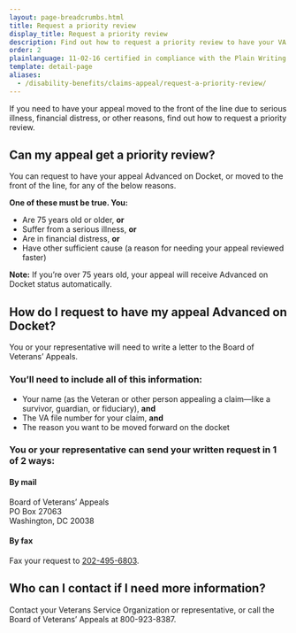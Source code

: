 ```yaml
---
layout: page-breadcrumbs.html
title: Request a priority review
display_title: Request a priority review
description: Find out how to request a priority review to have your VA appeal moved to the front of the line (called "Advanced on the Board of Veterans' Appeals Docket"). You can request to have your appeal moved up due to age, serious illness, financial distress, or other reasons.
order: 2
plainlanguage: 11-02-16 certified in compliance with the Plain Writing Act
template: detail-page
aliases:
  - /disability-benefits/claims-appeal/request-a-priority-review/
---
```

<div itemscope itemtype="http://schema.org/HowTo">

<div class="va-introtext" itemprop="description">
If you need to have your appeal moved to the front of the line due to serious illness, financial distress, or other reasons, find out how to request a priority review.
</div>

<h2>Can my appeal get a priority review?</h2>
You can request to have your appeal Advanced on Docket, or moved to the front of the line, for any of the below reasons.
<div class="feature">

**One of these must be true. You:**
- Are 75 years old or older, **or**
- Suffer from a serious illness, **or**
- Are in financial distress, **or**
- Have other sufficient cause (a reason for needing your appeal reviewed faster)

**Note:** If you’re over 75 years old, your appeal will receive Advanced on Docket status automatically.
</div>

## How do I request to have my appeal Advanced on Docket?
You or your representative will need to write a letter to the Board of Veterans’ Appeals.

### You’ll need to include all of this information:
- Your name (as the Veteran or other person appealing a claim—like a survivor, guardian, or fiduciary), **and**
- The VA file number for your claim, **and**
- The reason you want to be moved forward on the docket

### You or your representative can send your written request in 1 of 2 ways:

#### By mail
<p class="va-address-block">
  Board of Veterans’ Appeals<br/>
  PO Box 27063<br/>
  Washington, DC 20038<br/>
</p>

#### By fax
Fax your request to <a href="tel:+12024956803">202-495-6803</a>.

## Who can I contact if I need more information?

Contact your Veterans Service Organization or representative, or call the Board of Veterans’ Appeals at 800-923-8387.


